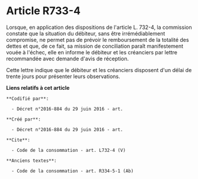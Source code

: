 # Article R733-4

Lorsque, en application des dispositions de l'article L. 732-4, la commission constate que la situation du débiteur, sans
être irrémédiablement compromise, ne permet pas de prévoir le remboursement de la totalité des dettes et que, de ce fait, sa
mission de conciliation paraît manifestement vouée à l'échec, elle en informe le débiteur et les créanciers par lettre
recommandée avec demande d'avis de réception. 

Cette lettre indique que le débiteur et les créanciers disposent d'un délai de trente jours pour présenter leurs
observations.

**Liens relatifs à cet article**

	**Codifié par**:

	  - Décret n°2016-884 du 29 juin 2016 - art.

	**Créé par**:

	  - Décret n°2016-884 du 29 juin 2016 - art.

	**Cite**:

	  - Code de la consommation - art. L732-4 (V)

	**Anciens textes**:

	  - Code de la consommation - art. R334-5-1 (Ab)

